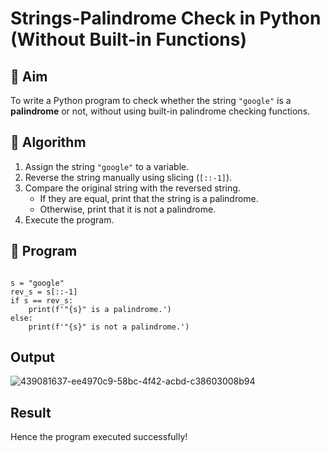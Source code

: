 # Strings-Palindrome Check in Python (Without Built-in Functions)

## 🎯 Aim
To write a Python program to check whether the string `"google"` is a **palindrome** or not, without using built-in palindrome checking functions.

## 🧠 Algorithm
1. Assign the string `"google"` to a variable.
2. Reverse the string manually using slicing (`[::-1]`).
3. Compare the original string with the reversed string.
   - If they are equal, print that the string is a palindrome.
   - Otherwise, print that it is not a palindrome.
4. Execute the program.

## 🧾 Program
```

s = "google"
rev_s = s[::-1]
if s == rev_s:
    print(f'"{s}" is a palindrome.')
else:
    print(f'"{s}" is not a palindrome.')
```

## Output
![439081637-ee4970c9-58bc-4f42-acbd-c38603008b94](https://github.com/user-attachments/assets/9b932c8e-62d1-4e6b-9f0c-36ebd38120eb)

## Result
Hence the program executed successfully!

